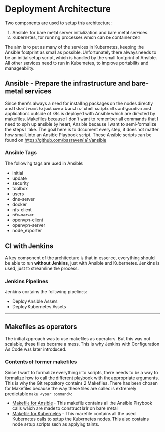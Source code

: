 # Deployment Architecture
Two components are used to setup this architecture:

1. Ansible, for bare metal server initialization and bare metal services.
2. Kubernetes, for running processes which can be containerized

The aim is to put as many of the services in Kubernetes, keeping the Ansible footprint as small as possible.
Unfortunately there always needs to be an initial setup script, which is handled by the small footprint of Ansible.
All other services need to run in Kubernetes, to improve portability and manageability.

## Ansible - Prepare the infrastructure and bare-metal services
Since there's always a need for installing packages on the nodes directly and I don't want to just use a bunch of shell scripts all configuration and applications outside of k8s is deployed with Ansible which are directed by makefiles. Makefiles because I don't want to remember all commands that I need to spin up ansible by heart, Ansible because I want to semi-formalize the steps I take.
The goal here is to document every step, it does not matter how small, into an Ansible Playbook script.
These Ansible scripts can be found on <https://github.com/basraven/la1r/ansible>

### Ansible Tags
The following tags are used in Ansible:
* initial
* update
* security
* toolbox 
* users
* dns-server
* docker
* nfs-client
* nfs-server
* openvpn-client
* openvpn-server
* node_exporter

## CI with Jenkins
A key component of the architecture is that in essence, everything should be able to run **without Jenkins**, just with Ansible and Kubernetes.
Jenkins is used, just to streamline the process.

### Jenkins Pipelines
Jenkins contains the following pipelines:

* Deploy Ansible Assets
* Deploy Kubernetes Assets

---

## Makefiles as operators
The initial approach was to use makefiles as operators. But this was not scalable, these files became a mess.
This is why Jenkins with Configuration As Code was later introduced.

### Contents of former makefiles
Since I want to formalize everything into scripts, there needs to be a way to formalize how to call the different playbook with the appropriate arguments.
This is why the Git repository contains 2 Makefiles. There has been chosen for Makefiles because the way these files are called is extremely predictable ```make <your command>```:

* [Makefile for Ansible](/) - This makefile contains all the Ansible Playbook calls which are made to construct la1r on bare metal
* [Makefile for Kubernetes](/) - This makefile contains all the used Kubernetes calls to setup the Kubernetes nodes. This also contains node setup scripts such as applying taints.
